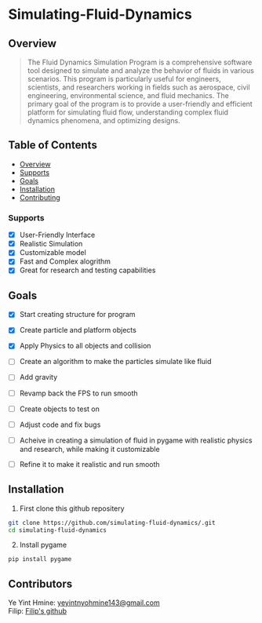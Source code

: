 # Simulating-Fluid-Dynamics

## Overview
>The Fluid Dynamics Simulation Program is a comprehensive software tool
>designed to simulate and analyze the behavior of fluids in various scenarios.
>This program is particularly useful for engineers, scientists, and researchers
>working in fields such as aerospace, civil engineering, environmental science, and fluid mechanics.
>The primary goal of the program is to provide a user-friendly and efficient platform for simulating fluid flow,
>understanding complex fluid dynamics phenomena, and optimizing designs.

## Table of Contents
- [Overview](#overview)
- [Supports](#supports)
- [Goals](#goals)
- [Installation](#installation)
- [Contributing](#contributing)
<!--- - [License](#license) --->

### Supports
- [x] User-Friendly Interface
- [x] Realistic Simulation
- [x] Customizable model
- [x] Fast and Complex alogrithm
- [x] Great for research and testing capabilities

## Goals
- [x] Start creating structure for program
- [x] Create particle and platform objects
- [x] Apply Physics to all objects and collision
- [ ] Create an algorithm to make the particles simulate like fluid
- [ ] Add gravity
- [ ] Revamp back the FPS to run smooth
- [ ] Create objects to test on
- [ ] Adjust code and fix bugs
- [ ] Acheive in creating a simulation of fluid in pygame with realistic physics and research, while making it customizable
- [ ] Refine it to make it realistic and run smooth


## Installation

1. First clone this github repositery
```bash
git clone https://github.com/simulating-fluid-dynamics/.git
cd simulating-fluid-dynamics
```
2. Install pygame
```bash
pip install pygame
```

## Contributors
Ye Yint Hmine: <a href="mailto:yeyintnyohmine143@gmail.com" target="_blank"> yeyintnyohmine143@gmail.com</a> 
<br/>
Filip: <a href="https://github.com/FilipDv" target="_blank"> Filip's github</a> 

<!--- add license in the future time --->


